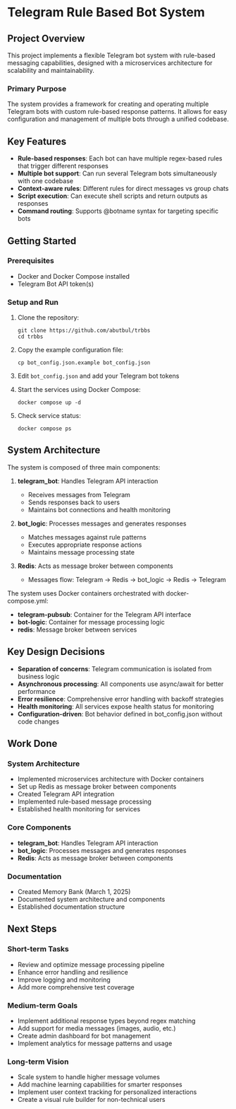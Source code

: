 # Telegram Rule Based Bot System

## Project Overview

This project implements a flexible Telegram bot system with rule-based messaging capabilities, designed with a microservices architecture for scalability and maintainability.

### Primary Purpose

The system provides a framework for creating and operating multiple Telegram bots with custom rule-based response patterns. It allows for easy configuration and management of multiple bots through a unified codebase.

## Key Features

- **Rule-based responses**: Each bot can have multiple regex-based rules that trigger different responses
- **Multiple bot support**: Can run several Telegram bots simultaneously with one codebase
- **Context-aware rules**: Different rules for direct messages vs group chats
- **Script execution**: Can execute shell scripts and return outputs as responses
- **Command routing**: Supports @botname syntax for targeting specific bots

## Getting Started

### Prerequisites

- Docker and Docker Compose installed
- Telegram Bot API token(s)

### Setup and Run

1. Clone the repository:
   ```
   git clone https://github.com/abutbul/trbbs
   cd trbbs
   ```

2. Copy the example configuration file:
   ```
   cp bot_config.json.example bot_config.json
   ```

3. Edit `bot_config.json` and add your Telegram bot tokens

4. Start the services using Docker Compose:
   ```
   docker compose up -d
   ```

5. Check service status:
   ```
   docker compose ps
   ```

## System Architecture

The system is composed of three main components:

1. **telegram_bot**: Handles Telegram API interaction
   - Receives messages from Telegram
   - Sends responses back to users
   - Maintains bot connections and health monitoring

2. **bot_logic**: Processes messages and generates responses
   - Matches messages against rule patterns
   - Executes appropriate response actions
   - Maintains message processing state

3. **Redis**: Acts as message broker between components
   - Messages flow: Telegram → Redis → bot_logic → Redis → Telegram

The system uses Docker containers orchestrated with docker-compose.yml:
- **telegram-pubsub**: Container for the Telegram API interface
- **bot-logic**: Container for message processing logic
- **redis**: Message broker between services

## Key Design Decisions

- **Separation of concerns**: Telegram communication is isolated from business logic
- **Asynchronous processing**: All components use async/await for better performance
- **Error resilience**: Comprehensive error handling with backoff strategies
- **Health monitoring**: All services expose health status for monitoring
- **Configuration-driven**: Bot behavior defined in bot_config.json without code changes

## Work Done

### System Architecture
- Implemented microservices architecture with Docker containers
- Set up Redis as message broker between components
- Created Telegram API integration
- Implemented rule-based message processing
- Established health monitoring for services

### Core Components
- **telegram_bot**: Handles Telegram API interaction
- **bot_logic**: Processes messages and generates responses
- **Redis**: Acts as message broker between components

### Documentation
- Created Memory Bank (March 1, 2025)
- Documented system architecture and components
- Established documentation structure

## Next Steps

### Short-term Tasks
- Review and optimize message processing pipeline
- Enhance error handling and resilience
- Improve logging and monitoring
- Add more comprehensive test coverage

### Medium-term Goals
- Implement additional response types beyond regex matching
- Add support for media messages (images, audio, etc.)
- Create admin dashboard for bot management
- Implement analytics for message patterns and usage

### Long-term Vision
- Scale system to handle higher message volumes
- Add machine learning capabilities for smarter responses
- Implement user context tracking for personalized interactions
- Create a visual rule builder for non-technical users
